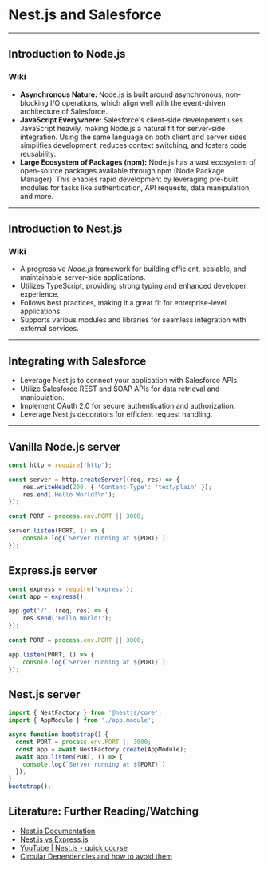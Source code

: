 # Nest.js and Salesforce

---

## Introduction to Node.js

### Wiki

- **Asynchronous Nature:**
  Node.js is built around asynchronous, non-blocking I/O operations, which align well with the event-driven architecture of Salesforce.
- **JavaScript Everywhere:**
  Salesforce's client-side development uses JavaScript heavily, making Node.js a natural fit for server-side integration. Using the same language on both client and server sides simplifies development, reduces context switching, and fosters code reusability.
- **Large Ecosystem of Packages (npm):**
  Node.js has a vast ecosystem of open-source packages available through npm (Node Package Manager). This enables rapid development by leveraging pre-built modules for tasks like authentication, API requests, data manipulation, and more.

---

## Introduction to Nest.js

### Wiki

- A progressive *Node.js* framework for building efficient, scalable, and maintainable server-side applications.
- Utilizes TypeScript, providing strong typing and enhanced developer experience.
- Follows best practices, making it a great fit for enterprise-level applications.
- Supports various modules and libraries for seamless integration with external services.

---

## Integrating with Salesforce

- Leverage Nest.js to connect your application with Salesforce APIs.
- Utilize Salesforce REST and SOAP APIs for data retrieval and manipulation.
- Implement OAuth 2.0 for secure authentication and authorization.
- Leverage Nest.js decorators for efficient request handling.

---

## Vanilla Node.js server

```javascript
const http = require('http');

const server = http.createServer((req, res) => {
    res.writeHead(200, { 'Content-Type': 'text/plain' });
    res.end('Hello World!\n');
});

const PORT = process.env.PORT || 3000;

server.listen(PORT, () => {
    console.log(`Server running at ${PORT}`);
});
```

## Express.js server

```javascript
const express = require('express');
const app = express();

app.get('/', (req, res) => {
    res.send('Hello World!');
});

const PORT = process.env.PORT || 3000;

app.listen(PORT, () => {
    console.log(`Server running at ${PORT}`);
});
```

## Nest.js server

```javascript
import { NestFactory } from '@nestjs/core';
import { AppModule } from './app.module';

async function bootstrap() {
  const PORT = process.env.PORT || 3000;
  const app = await NestFactory.create(AppModule);
  await app.listen(PORT, () => {
    console.log(`Server running at ${PORT}`)
  });
}
bootstrap();
```

## Literature: Further Reading/Watching

- [Nest.js Documentation](https://docs.nestjs.com)
- [Nest.js vs Express.js](https://blog.logrocket.com/nestjs-vs-express-js)
- [YouTube | Nest.js - quick course](https://youtu.be/j2-GqaeSueA?si=1MXf1XnUkJ0YAhNy)
- [Circular Dependencies and how to avoid them](https://trilon.io/blog/avoiding-circular-dependencies-in-nestjs)